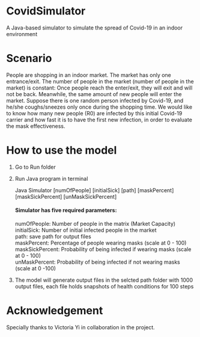 # CovidSimulator
A Java-based simulator to simulate the spread of Covid-19 in an indoor environment

# Scenario
People are shopping in an indoor market. The market has only one entrance/exit. The number of people in the market (number of people in the market) is constant: Once people reach the enter/exit, they will exit and will not be back. Meanwhile, the same amount of new people will enter the market. Suppose there is one random person infected by Covid-19, and he/she coughs/sneezes only once during the shopping time. We would like to know how many new people (R0) are infected by this initial Covid-19 carrier and how fast it is to have the first new infection, in order to evaluate the mask effectiveness.

# How to use the model 
1. Go to Run folder   

2. Run Java program in terminal  

   Java Simulator [numOfPeople] [initialSick] [path] [maskPercent] [maskSickPercent] [unMaskSickPercent] 

   #### Simulator has five required parameters:   
   numOfPeople: Number of people in the matrix (Market Capacity)  
   initialSick: Number of initial infected people in the market    
   path: save path for output files   
   maskPercent: Percentage of people wearing masks (scale at 0 - 100)   
   maskSickPercent: Probability of being infected if wearing masks (scale at 0 - 100)   
   unMaskPercent: Probability of being infected if not wearing masks (scale at 0 -100)   
 
3. The model will generate output files in the selcted path folder with 1000 output files, each file holds snapshots of health conditions for 100 steps  

# Acknowledgement  
Specially thanks to Victoria Yi in collaboration in the project.

